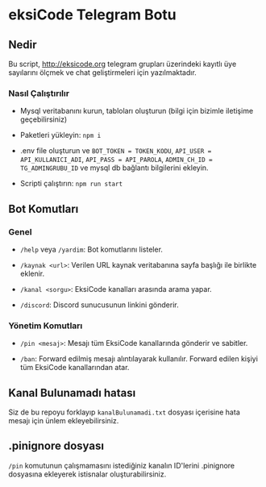 # eksiCode Telegram Botu

## Nedir

Bu script, http://eksicode.org telegram grupları üzerindeki kayıtlı üye sayılarını ölçmek
ve chat geliştirmeleri için yazılmaktadır.

### Nasıl Çalıştırılır

-   Mysql veritabanını kurun, tabloları oluşturun (bilgi için bizimle iletişime geçebilirsiniz)

-   Paketleri yükleyin: `npm i`

-   .env file oluşturun ve `BOT_TOKEN = TOKEN_KODU`, `API_USER = API_KULLANICI_ADI`, `API_PASS = API_PAROLA`, `ADMIN_CH_ID = TG_ADMINGRUBU_ID` ve mysql db bağlantı bilgilerini ekleyin.

-   Scripti çalıştırın: `npm run start`

## Bot Komutları

### Genel

-  `/help` veya `/yardim`: Bot komutlarını listeler.

-   `/kaynak <url>`: Verilen URL kaynak veritabanına sayfa başlığı ile birlikte eklenir.

-   `/kanal <sorgu>`: EksiCode kanalları arasında arama yapar.

-   `/discord`: Discord sunucusunun linkini gönderir.

### Yönetim Komutları

-   `/pin <mesaj>`: Mesajı tüm EksiCode kanallarında gönderir ve sabitler.

-   `/ban`: Forward edilmiş mesajı alıntılayarak kullanılır. Forward edilen kişiyi tüm EksiCode kanallarından atar.

## Kanal Bulunamadı hatası

Siz de bu repoyu forklayıp `kanalBulunamadi.txt` dosyası içerisine hata mesajı için ünlem ekleyebilirsiniz.

## .pinignore dosyası

`/pin` komutunun çalışmamasını istediğiniz kanalın ID'lerini .pinignore dosyasına ekleyerek istisnalar oluşturabilirsiniz.
